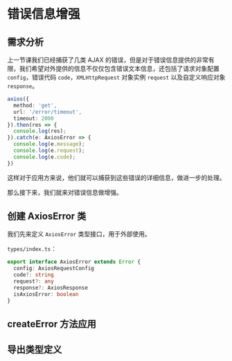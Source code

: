 # 错误信息增强

## 需求分析

上一节课我们已经捕获了几类 AJAX 的错误，但是对于错误信息提供的非常有限，我们希望对外提供的信息不仅仅包含错误文本信息，还包括了请求对象配置 `config`，错误代码 `code`，`XMLHttpRequest` 对象实例 `request` 以及自定义响应对象 `response`。

```typescript
axios({
  method: 'get',
  url: '/error/timeout',
  timeout: 2000
}).then(res => {
  console.log(res);
}).catch(e: AxiosError => {
  console.log(e.message);
  console.log(e.request);
  console.log(e.code);
})
```

这样对于应用方来说，他们就可以捕获到这些错误的详细信息，做进一步的处理。

那么接下来，我们就来对错误信息做增强。

## 创建 AxiosError 类

我们先来定义 `AxiosError` 类型接口，用于外部使用。

`types/index.ts`：

```typescript
export interface AxiosError extends Error {
  config: AxiosRequestConfig
  code?: string
  request?: any
  response?: AxiosResponse
  isAxiosError: boolean
}
```

## createError 方法应用

## 导出类型定义

